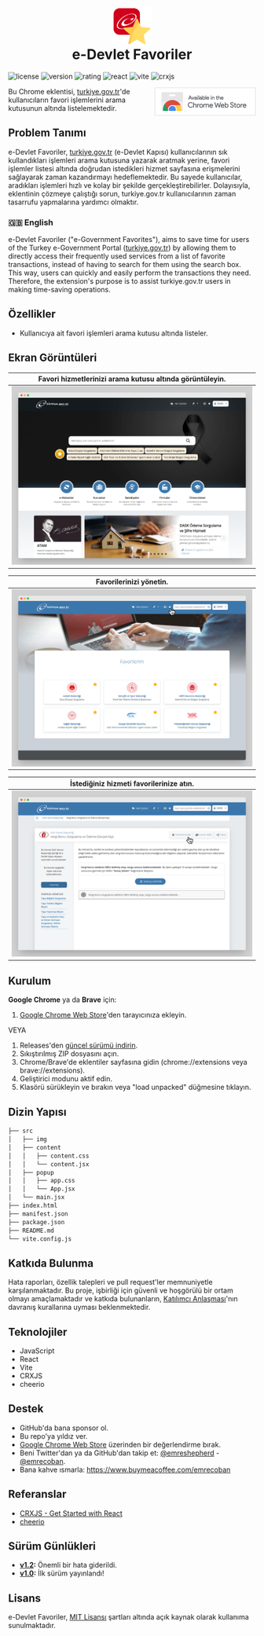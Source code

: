 <h1 align="center"><img src="src/img/icon128.png" height="80" align="center" /><br />e-Devlet Favoriler</h1>

![license](https://flat.badgen.net/badge/license/MIT/blue)
![version](https://flat.badgen.net/chrome-web-store/v/majkbfhcfdmnoaondmphcobeenmohike)
![rating](https://flat.badgen.net/chrome-web-store/rating/majkbfhcfdmnoaondmphcobeenmohike)
![react](https://flat.badgen.net/badge/React/18.0.0/blue)
![vite](https://flat.badgen.net/badge/Vite/2.9.15/purple)
![crxjs](https://flat.badgen.net/badge/CRXJS/1.0.14/pink)

<a href="https://chrome.google.com/webstore/detail/e-devlet-favoriler/majkbfhcfdmnoaondmphcobeenmohike" target="_blank"><img src="github_assets/chrome_badge.png" align="right" /></a>

Bu Chrome eklentisi, [turkiye.gov.tr](https://turkiye.gov.tr)'de kullanıcıların favori işlemlerini arama kutusunun altında listelemektedir.

## Problem Tanımı
e-Devlet Favoriler, [turkiye.gov.tr](https://turkiye.gov.tr) (e-Devlet Kapısı) kullanıcılarının sık kullandıkları işlemleri arama kutusuna yazarak aratmak yerine, favori işlemler listesi altında doğrudan istedikleri hizmet sayfasına erişmelerini sağlayarak zaman kazandırmayı hedeflemektedir. Bu sayede kullanıcılar, aradıkları işlemleri hızlı ve kolay bir şekilde gerçekleştirebilirler. Dolayısıyla, eklentinin çözmeye çalıştığı sorun, turkiye.gov.tr kullanıcılarının zaman tasarrufu yapmalarına yardımcı olmaktır.

### 🇬🇧 English
e-Devlet Favoriler ("e-Government Favorites"), aims to save time for users of the Turkey e-Government Portal ([turkiye.gov.tr](https://turkiye.gov.tr)) by allowing them to directly access their frequently used services from a list of favorite transactions, instead of having to search for them using the search box. This way, users can quickly and easily perform the transactions they need. Therefore, the extension's purpose is to assist turkiye.gov.tr users in making time-saving operations.

## Özellikler
 - Kullanıcıya ait favori işlemleri arama kutusu altında listeler.

## Ekran Görüntüleri
| Favori hizmetlerinizi arama kutusu altında görüntüleyin. |
| -------- |
|![](./github_assets/ss1.png)|

| Favorilerinizi yönetin. |
| -------- |
|![](./github_assets/ss2.png)|

| İstediğiniz hizmeti favorilerinize atın. |
| -------- |
|![](./github_assets/ss3.png)|

## Kurulum
**Google Chrome** ya da **Brave** için:
1. [Google Chrome Web Store](https://chrome.google.com/webstore/detail/e-devlet-favoriler/majkbfhcfdmnoaondmphcobeenmohike)'den tarayıcınıza ekleyin.

VEYA

1. Releases'den [güncel sürümü indirin](https://github.com/emrecoban/e-devlet-fav/releases/tag/v1.0).
2. Sıkıştırılmış ZIP dosyasını açın.
3. Chrome/Brave'de eklentiler sayfasına gidin (chrome://extensions veya brave://extensions).
4. Geliştirici modunu aktif edin.
5. Klasörü sürükleyin ve bırakın veya "load unpacked" düğmesine tıklayın.

## Dizin Yapısı
```bash
├── src
│   ├── img
│   ├── content
│   │   ├── content.css
│   │   └── content.jsx
│   ├── popup
│   │   ├── app.css
│   │   └── App.jsx
│   └── main.jsx
├── index.html
├── manifest.json
├── package.json
├── README.md
└── vite.config.js
```

## Katkıda Bulunma
Hata raporları, özellik talepleri ve pull request'ler memnuniyetle karşılanmaktadır. Bu proje, işbirliği için güvenli ve hoşgörülü bir ortam olmayı amaçlamaktadır ve katkıda bulunanların, [Katılımcı Anlaşması](https://www.contributor-covenant.org/)'nın davranış kurallarına uyması beklenmektedir.

## Teknolojiler
- JavaScript
- React
- Vite
- CRXJS
- cheerio

## Destek
- GitHub'da bana sponsor ol.
- Bu repo'ya yıldız ver.
- [Google Chrome Web Store](https://chrome.google.com/webstore/detail/e-devlet-favoriler/majkbfhcfdmnoaondmphcobeenmohike) üzerinden bir değerlendirme bırak.
- Beni Twitter'dan ya da GitHub'dan takip et: [@emreshepherd](https://twitter.com/emreshepherd) - [@emrecoban](https://github.com/emrecoban).
- Bana kahve ısmarla: https://www.buymeacoffee.com/emrecoban

## Referanslar
- [CRXJS - Get Started with React](https://crxjs.dev/vite-plugin/getting-started/react/create-project)
- [cheerio](https://cheerio.js.org/docs/intro)

## Sürüm Günlükleri
- **[v1.2](https://github.com/emrecoban/e-devlet-fav/releases/tag/v1.2):** Önemli bir hata giderildi.
- **[v1.0](https://github.com/emrecoban/e-devlet-fav/releases/tag/v1.0):** İlk sürüm yayınlandı!

## Lisans
e-Devlet Favoriler, [MIT Lisansı](https://github.com/emrecoban/e-devlet-fav/blob/main/LICENSE) şartları altında açık kaynak olarak kullanıma sunulmaktadır.
